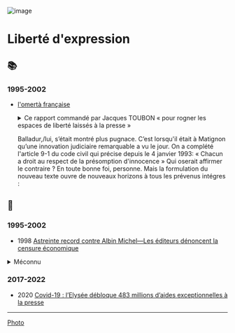 ![image](../aux/freespeech_Commons.png)
# Liberté d'expression

## 📚

### 1995-2002
* [l'omertà française](corruption.md#coignard1999omerta)

    <details><summary>Ce rapport commandé par Jacques TOUBON « pour rogner les espaces de liberté laissés à la presse »</summary>
    
    > La constante augmentation des contentieux avec des organes d'information n’arrange rien. 
    > Car les juges appliquent les textes avec une sévérité croissante qui tient beaucoup au contexte. 
    > Or, le « contexte », justement, ne les incite guére, depuis quelques années, à la tolérance. 
    > Parmi les multiples études savantes inspirées par les gouvernements successifs,  les diverses propositions parlementaires destinées 4 étouffer les affaires politico-financiéres, citons simplement le rapport commandé par le garde des sceaux Jacques TOUBON à l'universitaire Michéle-Laure Rassat. 
    > L’esprit cahier des charges — en termes clairs : rogner les espaces de liberté laissés à la presse — a été respecté à lettre par l’auteur. 
    > « Le but poursuivi, écrivait cette professeur de droit, n’est pas de géner la presse,  mais de la garder prudente. » 
    > Prudente ? 
    > Qu’est-ce a dire ? 
    > Que magistrats et policiers qui s’aviseraient de parler à la presse ou defaire prendre connaissance a un journaliste des pièces d’un dossier en cours auraient da écoper de deux a cing ans d’interdiction professionnelle. 
    > De quoi faire réfléchir les plus bavards.
    </details>
    
    <!---
    Pour mieux colmater le mur du silence que se proposait d’ériger cette juriste zélée, il était aussi prévu de neutraliser les journaux. 
    La publication d’une piéce issue d’un dossier d’instruction aurait été passible d’une amende s’élevant 4 300 000 francs. 
    Même le journal le plus prospere comprendvite, a ce tarif, les vertus de la discrétion. 
    Enfin, et nous quittonsla la simple coercition pourflirter avec le burlesque, 
    Mme Rassat proposait une sorte de mention prophylactique pour accompagner tout article ayant trait a une affaire en instance, 
    insistant sur le fait que les informations publiées n’engageaient que leur auteur et n’étaient pas a prendre pour argent comptant !
    
    Devant les commentaires incrédules de la presse, qui ne se priva pas de relater les passages les plus tragi-comiques du projet, TOUBON,alors garde des Sceaux, a calé.
    Cet accés tardif de vertu aura donc permis aux Francais de prendre connaissance du dossier de M. DUMAS et des aventures bruxelloises de Mme Cresson. Sinon, seuls les
    autres Européens y auraient eu droit. Cette grotesque initiative a échoué. Pourl’instant. 
    -->
    
    Balladur,/lui, s’était montré plus pugnace. C’est lorsqu'il était à Matignon qu’une innovation judiciaire remarquable a vu le jour. 
    On a complété l'article 9-1 du code civil qui précise depuis le 4 janvier 1993: « Chacun a droit au respect de la présomption d'innocence » 
    Qui oserait affirmer le contraire ? En toute bonne foi, personne. 
    Mais la formulation du nouveau texte ouvre de nouveaux horizons à tous les prévenus intégres :
    
    <!--
    Lorsqu'une personne placée en garde a vue, mise en examen ou faisant l’objet d’une citation à comparaitre enjustice,
    d’un réquisitoire du procureur de la République ou d'une plainte avec constitution departie civile, est, 
    avant toute condamnation, présentée publiquement comme étant coupable defaits faisant l’objet de l’enquête ou de l’instruction judiciaire, 
    le juge peut, méme en référé, ordonner l’insertion dans la publication concernée d’un communiqué. » -->
    </details>

## 📰
### 1995-2002
* <a id="degaudem1998albinm"></a> 1998 [Astreinte record contre Albin Michel—Les éditeurs dénoncent la censure économique](https://www.liberation.fr/evenement/1998/05/07/astreinte-record-contre-albin-michel-les-editeurs-denoncent-la-censure-economique-le-tribunal-de-bre_238099/)

<details><summary>Méconnu</summary>

* Le juge responsable du jugement [deviendrait en 2014 « le plus haut magistrat de France »](https://www.lemonde.fr/societe/article/2014/06/20/cour-de-cassation-bertrand-louvel-devient-le-plus-haut-magistrat-de-france_4442119_3224.html). 
* C'est ce même premier qui [en 2016 a déclaré « un président ne devrait pas dire ça » (lâches)](https://www.courdecassation.fr/toutes-les-actualites/2016/10/13/un-president-ne-devrait-pas-dire-ca)
</details>

### 2017-2022
* <a id="covidpresse"></a> 2020 [Covid-19 : l’Elysée débloque 483 millions d’aides exceptionnelles à la presse](https://www.leparisien.fr/culture-loisirs/tv/covid-19-l-elysee-debloque-483-millions-d-aides-exceptionnelles-a-la-presse-27-08-2020-8374314.php)

--- 
[Photo](attrib.md#freepseech)
